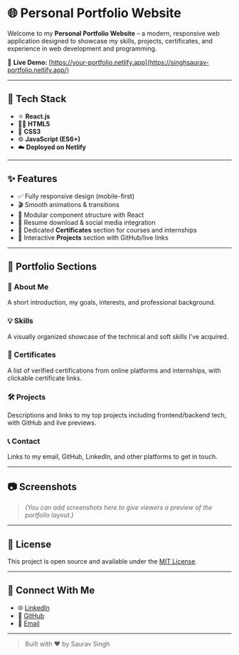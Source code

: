 # 🌐 Personal Portfolio Website

Welcome to my **Personal Portfolio Website** – a modern, responsive web application designed to showcase my skills, projects, certificates, and experience in web development and programming.

📌 **Live Demo:** [https://your-portfolio.netlify.app](https://singhsaurav-portfolio.netlify.app/)

---

## 🚀 Tech Stack

- ⚛️ **React.js**
- 🧑‍💻 **HTML5**
- 🎨 **CSS3**
- ⚙️ **JavaScript (ES6+)**
- ☁️ **Deployed on Netlify**

---

## ✨ Features

- ✅ Fully responsive design (mobile-first)
- 🎬 Smooth animations & transitions
- 🧩 Modular component structure with React
- 🧾 Resume download & social media integration
- 🏅 Dedicated **Certificates** section for courses and internships
- 📂 Interactive **Projects** section with GitHub/live links

---

## 📁 Portfolio Sections

### 📖 About Me
A short introduction, my goals, interests, and professional background.

### 💡 Skills
A visually organized showcase of the technical and soft skills I’ve acquired.

### 🏅 Certificates
A list of verified certifications from online platforms and internships, with clickable certificate links.

### 🛠 Projects
Descriptions and links to my top projects including frontend/backend tech, with GitHub and live previews.

### 📞 Contact
Links to my email, GitHub, LinkedIn, and other platforms to get in touch.

---

## 📷 Screenshots

> *(You can add screenshots here to give viewers a preview of the portfolio layout.)*

---

## 📄 License

This project is open source and available under the [MIT License](LICENSE).

---

## 🙌 Connect With Me

- 🌐 [LinkedIn](https://www.linkedin.com/in/saurav-singh-348694246/)
- 🐙 [GitHub](https://github.com/sauravsingh003)
- 📧 [Email](sauravchauhan0017@gmail.com)

---

> Built with ❤️ by Saurav Singh

